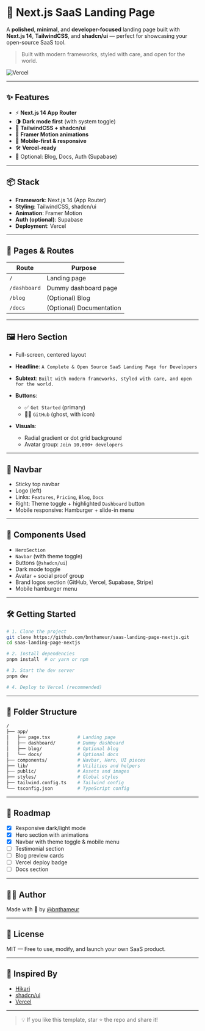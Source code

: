 # 🌌 Next.js SaaS Landing Page 

A **polished**, **minimal**, and **developer-focused** landing page built with **Next.js 14**, **TailwindCSS**, and **shadcn/ui** — perfect for showcasing your open-source SaaS tool.

> Built with modern frameworks, styled with care, and open for the world.

![Vercel](https://v0-saa-s-landing-page-design-pi-pied.vercel.app/)

---

## ✨ Features

* ⚡ **Next.js 14 App Router**
* 🌗 **Dark mode first** (with system toggle)
* 💅 **TailwindCSS + shadcn/ui**
* 🎥 **Framer Motion animations**
* 📱 **Mobile-first & responsive**
* 🛠️ **Vercel-ready**
* 🔐 Optional: Blog, Docs, Auth (Supabase)

---

## 📦 Stack

* **Framework**: Next.js 14 (App Router)
* **Styling**: TailwindCSS, shadcn/ui
* **Animation**: Framer Motion
* **Auth (optional)**: Supabase
* **Deployment**: Vercel

---

## 🧱 Pages & Routes

| Route        | Purpose                  |
| ------------ | ------------------------ |
| `/`          | Landing page             |
| `/dashboard` | Dummy dashboard page     |
| `/blog`      | (Optional) Blog          |
| `/docs`      | (Optional) Documentation |

---

## 🖼️ Hero Section

* Full-screen, centered layout
* **Headline**:
  `A Complete & Open Source SaaS Landing Page for Developers`
* **Subtext**:
  `Built with modern frameworks, styled with care, and open for the world.`
* **Buttons**:

  * ✅ `Get Started` (primary)
  * 👨‍💻 `GitHub` (ghost, with icon)
* **Visuals**:

  * Radial gradient or dot grid background
  * Avatar group: `Join 10,000+ developers`

---

## 🧭 Navbar

* Sticky top navbar
* Logo (left)
* Links: `Features`, `Pricing`, `Blog`, `Docs`
* Right: Theme toggle + highlighted `Dashboard` button
* Mobile responsive: Hamburger + slide-in menu

---

## 🧩 Components Used

* `HeroSection`
* `Navbar` (with theme toggle)
* Buttons (`@shadcn/ui`)
* Dark mode toggle
* Avatar + social proof group
* Brand logos section (GitHub, Vercel, Supabase, Stripe)
* Mobile hamburger menu

---

## 🛠️ Getting Started

```bash
# 1. Clone the project
git clone https://github.com/bnthameur/saas-landing-page-nextjs.git
cd saas-landing-page-nextjs

# 2. Install dependencies
pnpm install  # or yarn or npm

# 3. Start the dev server
pnpm dev

# 4. Deploy to Vercel (recommended)
```

---

## 📂 Folder Structure

```bash
/
├── app/
│   ├── page.tsx          # Landing page
│   ├── dashboard/        # Dummy dashboard
│   ├── blog/             # Optional blog
│   └── docs/             # Optional docs
├── components/           # Navbar, Hero, UI pieces
├── lib/                  # Utilities and helpers
├── public/               # Assets and images
├── styles/               # Global styles
├── tailwind.config.ts    # Tailwind config
└── tsconfig.json         # TypeScript config
```

---

## 📌 Roadmap

* [x] Responsive dark/light mode
* [x] Hero section with animations
* [x] Navbar with theme toggle & mobile menu
* [ ] Testimonial section
* [ ] Blog preview cards
* [ ] Vercel deploy badge
* [ ] Docs section

---

## 👨‍💻 Author

Made with 🤍 by [@bnthameur](https://github.com/bnthameur)

---

## 📝 License

MIT — Free to use, modify, and launch your own SaaS product.

---

## 🌠 Inspired By

* [Hikari](https://hikari.style)
* [shadcn/ui](https://ui.shadcn.dev)
* [Vercel](https://vercel.com)

---

> 💡 If you like this template, star ⭐ the repo and share it!
